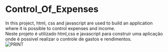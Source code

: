 # Control_Of_Expenses
In this project, html, css and javascript are used to build an application where it is possible to control expenses and income.<br>
Neste projeto é utilizado html,css e javascript para construir uma aplicação onde é possivel realizar o controle de gastos e rendimentos.<br>
![PRINT](https://user-images.githubusercontent.com/65626953/94352348-31e31180-003a-11eb-9bb9-5150ff561f53.png)
